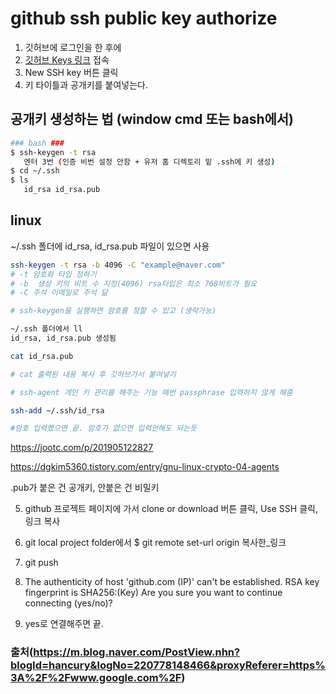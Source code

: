 # github ssh public key authorize

1. 깃허브에 로그인을 한 후에
2. [깃허브 Keys 링크](https://github.com/settings/keys "(SSH and GPG keys)") 접속
3. New SSH key 버튼 클릭
4. 키 타이틀과 공개키를 붙여넣는다.

## 공개키 생성하는 법 (window cmd 또는 bash에서)
```bash
### bash ###
$ ssh-keygen -t rsa
   엔터 3번 (인증 비번 설정 안함 + 유저 홈 디렉토리 밑 .ssh에 키 생성)
$ cd ~/.ssh
$ ls
   id_rsa id_rsa.pub
```

## linux

~/.ssh 폴더에 id_rsa, id_rsa.pub 파일이 있으면 사용

```bash
ssh-keygen -t rsa -b 4096 -C "example@naver.com"
# -t 암호화 타입 정하기
# -b  생성 키의 비트 수 지정(4096) rsa타입은 최소 768비트가 필요
# -C 주석 이메일로 주석 닮

# ssh-keygen을 실행하면 암호를 정할 수 있고 (생략가능)

~/.ssh 폴더에서 ll
id_rsa, id_rsa.pub 생성됨

cat id_rsa.pub

# cat 출력된 내용 복사 후 깃허브가서 붙여넣기

# ssh-agent 개인 키 관리를 해주는 기능 매번 passphrase 입력하지 않게 해줌

ssh-add ~/.ssh/id_rsa

#암호 입력했으면 끝. 암호가 없으면 입력안해도 되는듯

```

https://jootc.com/p/201905122827

https://dgkim5360.tistory.com/entry/gnu-linux-crypto-04-agents




.pub가 붙은 건 공개키, 안붙은 건 비밀키


5. github 프로젝트 페이지에 가서 clone or download 버튼 클릭, Use SSH 클릭, 링크 복사

6. git local project folder에서 $ git remote set-url origin 복사한_링크

7. git push

8. The authenticity of host 'github.com (IP)' can't be established. RSA key fingerprint is SHA256:(Key) Are you sure you want to continue connecting (yes/no)?

9. yes로 연결해주면 끝.

### 출처(https://m.blog.naver.com/PostView.nhn?blogId=hancury&logNo=220778148466&proxyReferer=https%3A%2F%2Fwww.google.com%2F)